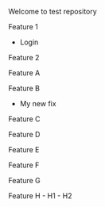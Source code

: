 Welcome to test repository

Feature 1
- Login

Feature 2

Feature A

Feature B
- My new fix

Feature C

Feature D

Feature E

Feature F

Feature G

Feature H
    - H1
    - H2
